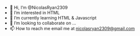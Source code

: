 - 👋 Hi, I’m @NicolasRyan2309
- 👀 I’m interested in HTML 
- 🌱 I’m currently learning HTML & Javascript
- 💞️ I’m looking to collaborate on ...
- 📫 How to reach me email me at nicolasryan2309@gmail.com

<!---
NicolasRyan2309/NicolasRyan2309 is a ✨ special ✨ repository because its `README.md` (this file) appears on your GitHub profile.
You can click the Preview link to take a look at your changes.
--->
